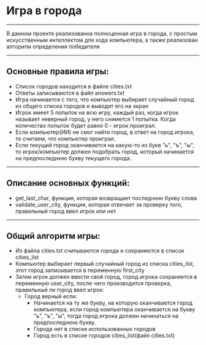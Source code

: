 # Игра в города
_______________
В данном проекте реализованна полноценная игра в города, с простым искусственным интеллектом для хода компьютера, а также реализован алгоритм определения победителя
_______________
## Основные правила игры:
+ Список городов находится в файле cities.txt
+ Ответы записываются в файл answers.txt
+ Игра начинается с того, что компьютер выбирает случайный город из общего списка городов и выводит его на экран
+ Игрок имеет 5 попыток на всю игру, каждый раз, когда игрок называет неверный город, у него снимется 1 попытка. Когда количество попыток будет равно 0 - игрок проиграл.
+ Если компьютер(ИИ) не смог найти город, в ответ на город игрока, то считаем, что компьютер проиграл.
+ Если текущий город оканчивается на какую-то из букв "ь", "ъ", "ы", то игрок/компьютер должен подобрать город, который начинается на предпоследнюю букву текущего города.
__________________
## Описание основных функций:
+ get_last_char, функция, которая возвращает последнюю букву слова
+ validate_user_city, функция, которая отвечает за проверку того, правильный город ввел игрок или нет
___________________
## Общий алгоритм игры:
+ Из файла cities.txt считываются города и сохраняются в список cities_list
+ Компьютер выбирает первый случайный город из списка cities_list, этот город записывается в переменную first_city
+ Затем игрок должен ввести свой город, город игрока сохраняется в переменную user_city, после чего производится проверка, правильный ли город ввел игрок:
  + Город верный если:
    + Начинается на ту же букву, на которую оканчивается город компьютера, если город компьютера оканчивается на букву "ь", "ъ", "ы", тогда город игрока должен начинаться на предпоследнюю букву.
    + Города нет в списке использованных городов
    + Город есть в списке городов cities_list(файл cities.txt)
